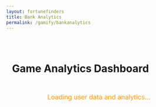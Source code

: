 ```yaml
---
layout: fortunefinders
title: Bank Analytics
permalink: /gamify/bankanalytics
---
```


<style>
  :root {
    --primary-color: #ff9800;
    --background-color: #1f1f1f;
    --text-color: #ffffff;
    --chart-grid-color: rgba(255, 255, 255, 0.1);
  }

  .container {
    max-width: 1200px;
    margin: 0 auto;
    padding: 2rem 1rem;
  }

  .game-card {
    background-color: #2d2d2d;
    border-radius: 8px;
    padding: 1.5rem;
    margin-bottom: 1.5rem;
    box-shadow: 0 4px 8px rgba(0, 0, 0, 0.2);
  }

  .chart-grid {
    display: grid;
    grid-template-columns: repeat(auto-fit, minmax(300px, 1fr));
    gap: 1.5rem;
    margin-top: 1.5rem;
  }

  .chart-container {
    height: 400px;
    position: relative;
  }

  .game-title {
    color: var(--primary-color);
    border-left: 4px solid var(--primary-color);
    padding-left: 1rem;
    margin: 0 0 1.5rem 0;
  }

  .toggle-container {
    display: flex;
    gap: 0.5rem;
    flex-wrap: wrap;
    margin-bottom: 1.5rem;
  }

  .toggle-button {
    background: none;
    border: 1px solid currentColor;
    color: var(--text-color);
    padding: 0.3rem 0.8rem;
    border-radius: 15px;
    cursor: pointer;
    transition: all 0.3s;
  } 

  .toggle-button.active {
    background: var(--primary-color);
    border-color: var(--primary-color);
    font-weight: bold;
  }

  .error-message {
    color: #ff6b6b;
    text-align: center;
    padding: 2rem;
  }

  .demo-warning {
    color: #ffd700;
    text-align: center;
    padding: 1rem;
    border: 1px solid #ffd700;
    border-radius: 4px;
    margin: 1rem 0;
  }

  .loading-message {
    color: var(--primary-color);
    text-align: center;
    padding: 2rem;
    font-size: 1.1rem;
  }

  .user-info {
    background-color: #3d3d3d;
    border-radius: 8px;
    padding: 1rem;
    margin-bottom: 1.5rem;
    border-left: 4px solid var(--primary-color);
  }

  .user-info h3 {
    color: var(--primary-color);
    margin: 0 0 0.5rem 0;
  }

  .user-stats {
    display: grid;
    grid-template-columns: repeat(auto-fit, minmax(200px, 1fr));
    gap: 1rem;
  }

  .stat-item {
    display: flex;
    justify-content: space-between;
    padding: 0.5rem 0;
    border-bottom: 1px solid #555;
  }

  .stat-value {
    font-weight: bold;
  }

  .back-button {
    background: var(--primary-color);
    color: white;
    border: none;
    padding: 0.5rem 1rem;
    border-radius: 4px;
    cursor: pointer;
    text-decoration: none;
    display: inline-block;
    margin-bottom: 1rem;
    transition: background-color 0.3s;
  }

  .back-button:hover {
    background: #e68900;
    color: white;
    text-decoration: none;
  }
</style>

<div class="container">
  <h1 class="text-light">Game Analytics Dashboard</h1>

  <div id="loadingMessage" class="loading-message">
    Loading user data and analytics...
  </div>

  <div id="errorMessage" class="error-message" style="display: none;">
    Failed to load analytics data. Please check your connection and try again.
  </div>

  <div id="mainContent" style="display: none;">
    <div id="userInfo" class="user-info" style="display: none;">
      <h3 id="userName">User Analytics</h3>
      <div class="user-stats" id="userStats">
        <!-- User stats will be populated here -->
      </div>
    </div>

    <div class="game-card">
      <h2 class="game-title">Individual Game Analytics</h2>
      <div class="toggle-container" id="toggleButtons">
        <button class="toggle-button active" data-game="dice">Dice</button>
        <button class="toggle-button active" data-game="poker">Poker</button>
        <button class="toggle-button active" data-game="mines">Mines</button>
        <button class="toggle-button active" data-game="blackjack">Blackjack</button>
      </div>
      <div class="chart-container">
        <canvas id="combinedChart"></canvas>
      </div>
    </div>
    <div class="chart-grid">
      <div class="game-card">
        <h3 class="game-title">Dice</h3>
        <div class="chart-container">
          <canvas id="diceChart"></canvas>
        </div>
      </div>                  
      <div class="game-card">
        <h3 class="game-title">Poker</h3>
        <div class="chart-container">
          <canvas id="pokerChart"></canvas>
        </div>
      </div>
      <div class="game-card">
        <h3 class="game-title">Mines</h3>
        <div class="chart-container">
          <canvas id="minesChart"></canvas>
        </div>
      </div>
      <div class="game-card">
        <h3 class="game-title">Blackjack</h3>
        <div class="chart-container">
          <canvas id="blackjackChart"></canvas>
        </div>
      </div>
    </div>
  </div>
</div>
<script src="{{site.baseurl}}/assets/js/api/config.js"></script>
<script src="https://cdn.jsdelivr.net/npm/chart.js"></script>
<script type="module">
import { javaURI, fetchOptions } from '{{site.baseurl}}/assets/js/api/config.js';
/**
 * @fileoverview Bank Analytics Dashboard
 * 
 * This module provides a comprehensive analytics dashboard for tracking game performance
 * across multiple casino games including Dice, Poker, Mines, and Blackjack.
 * 
 * Features:
 * - Real-time data visualization using Chart.js
 * - Individual game performance tracking
 * - Combined analytics view with toggle functionality
 * - Responsive design with dark theme
 * - Dynamic data fetching from backend APIs
 * - URL parameter and session-based user identification
 * - User analytics display with risk assessment
 * 
 * @author Your Name
 * @version 1.0.0
 */
/**
 * Configuration object containing game-specific settings including colors,
 * labels, and API endpoints for data retrieval.
 * 
 * @constant {Object} gameConfig
 * @property {Object} dice - Dice game configuration
 * @property {Object} poker - Poker game configuration  
 * @property {Object} mines - Mines game configuration
 * @property {Object} blackjack - Blackjack game configuration
 */
const gameConfig = {
  'dice': { color: '#FFCE56', label: 'Dice', endpoint: '/profitmap/dice' },
  'poker': { color: '#FF6384', label: 'Poker', endpoint: '/profitmap/poker' },
  'mines': { color: '#9966FF', label: 'Mines', endpoint: '/profitmap/mines' },
  'blackjack': { color: '#4BC0C0', label: 'Blackjack', endpoint: '/profitmap/blackjack' }
};
/**
 * Global variable storing the current user's person ID
 * @type {number|null}
 */
let personId = null;
/**
 * Chart.js instance for the combined analytics view
 * @type {Chart|null}
 */
let combinedChart = null;
/**
 * Object containing Chart.js instances for individual game charts
 * @type {Object<string, Chart>}
 */
const individualCharts = {};

/**
 * Extracts person ID from URL parameters.
 * Supports direct linking to specific user analytics.
 * 
 * @function getPersonIdFromUrl
 * @returns {number|null} The person ID from URL parameters, or null if not found
 */
function getPersonIdFromUrl() {
  const urlParams = new URLSearchParams(window.location.search);
  const paramPersonId = urlParams.get('personId');
  console.log('PersonId from URL:', paramPersonId);
  return paramPersonId ? parseInt(paramPersonId, 10) : null;
}

/**
 * Fetches the current user's person ID from the backend API session.
 * This ID is required for all subsequent data requests when no URL parameter exists.
 * 
 * @async
 * @function fetchPersonIdFromSession
 * @returns {Promise<number>} The user's person ID from session
 * @throws {Error} When API request fails or response is invalid
 */
async function fetchPersonIdFromSession() {
  try {
    console.log('Fetching person ID from session...');
    const personResponse = await fetch(`${javaURI}/api/person/get`, fetchOptions);
    
    if (!personResponse.ok) {
      throw new Error(`Failed to fetch person data: ${personResponse.status} ${await personResponse.text()}`);
    }
    
    const personData = await personResponse.json();
    console.log('Person data from session:', personData);
    
    if (!personData.id) {
      throw new Error("Could not determine user ID from session");
    }
    
    return personData.id;
  } catch (error) {
    console.error('Error fetching person ID from session:', error);
    throw error;
  }
}

/**
 * Fetches comprehensive user analytics data including balance, loan info, and risk assessment.
 * 
 * @async
 * @function fetchUserAnalytics
 * @param {number} personId - The user's person ID
 * @returns {Promise<Object>} User analytics data object
 * @throws {Error} When API request fails or returns invalid data
 */
async function fetchUserAnalytics(personId) {
  try {
    console.log('Fetching user analytics for personId:', personId);
    const response = await fetch(`${javaURI}/bank/analytics/person/${personId}`, fetchOptions);
    
    if (!response.ok) {
      throw new Error(`Failed to fetch user analytics: ${response.status}`);
    }
    
    const result = await response.json();
    if (result.success && result.data) {
      return result.data;
    } else {
      throw new Error('Invalid analytics data received');
    }
  } catch (error) {
    console.error('Error fetching user analytics:', error);
    throw error;
  }
}

/**
 * Displays user information and statistics in the dashboard header.
 * Shows balance, loan amount, interest rate, and risk category with color coding.
 * 
 * @function displayUserInfo
 * @param {Object} analyticsData - User analytics data from API
 * @param {string} analyticsData.username - User's display name
 * @param {number} analyticsData.userId - User's ID
 * @param {number} analyticsData.balance - Current account balance
 * @param {number} analyticsData.loanAmount - Outstanding loan amount
 * @param {number} analyticsData.dailyInterestRate - Daily interest rate percentage
 * @param {number} analyticsData.riskCategory - Risk category (0=low, 1=medium, 2=high)
 * @param {string} analyticsData.riskCategoryString - Human-readable risk category
 */
function displayUserInfo(analyticsData) {
  const userInfoDiv = document.getElementById('userInfo');
  const userNameElement = document.getElementById('userName');
  const userStatsElement = document.getElementById('userStats');
  
  const username = analyticsData.username || `User ${analyticsData.userId}`;
  userNameElement.textContent = `${username} - Analytics Dashboard`;
  
  /**
   * Returns appropriate color for risk category display.
   * 
   * @function getRiskColor
   * @param {number} riskCategory - Risk category (0, 1, or 2)
   * @returns {string} CSS color value
   */
  function getRiskColor(riskCategory) {
    switch(riskCategory) {
      case 0: return '#00ff7f'; // Low risk - green
      case 1: return '#ffcc00'; // Medium risk - yellow
      case 2: return '#ff6666'; // High risk - red
      default: return '#ffffff';
    }
  }
  
  userStatsElement.innerHTML = `
    <div class="stat-item">
      <span>Balance:</span>
      <span class="stat-value" style="color: #00ff7f;">$${Number(analyticsData.balance).toFixed(2)}</span>
    </div>
    <div class="stat-item">
      <span>Loan Amount:</span>
      <span class="stat-value" style="color: #ff6666;">$${Number(analyticsData.loanAmount).toFixed(2)}</span>
    </div>
    <div class="stat-item">
      <span>Daily Interest Rate:</span>
      <span class="stat-value" style="color: #ffcc00;">${Number(analyticsData.dailyInterestRate).toFixed(2)}%</span>
    </div>
    <div class="stat-item">
      <span>Risk Category:</span>
      <span class="stat-value" style="color: ${getRiskColor(analyticsData.riskCategory)};">${analyticsData.riskCategoryString}</span>
    </div>
  `;
  
  userInfoDiv.style.display = 'block';
}

/**
 * Processes raw transaction data into chart-ready format.
 * Sorts transactions chronologically and calculates running totals.
 * 
 * @function processTransactions
 * @param {Array<Array>} transactions - Array of [timestamp, amount] pairs
 * @returns {Object} Processed data object containing labels, values, and running totals
 * @returns {Array<string>} returns.labels - Time-formatted labels for chart x-axis
 * @returns {Array<number>} returns.values - Individual transaction amounts
 * @returns {Array<number>} returns.runningTotal - Cumulative sum of all transactions
 */
function processTransactions(transactions) {
  console.log('Processing transactions:', transactions);
  if (!transactions || transactions.length === 0) {
    console.log('No transactions found');
    return { labels: [], values: [], runningTotal: [] };
  }
  // Sort transactions by timestamp
  const sortedTransactions = [...transactions].sort((a, b) => {
    const dateA = new Date(a[0]);
    const dateB = new Date(b[0]);
    return dateA - dateB;
  });
  const labels = [];
  const values = [];
  const runningTotal = [];
  let total = 0;
  sortedTransactions.forEach(([timestamp, amount]) => {
    const date = new Date(timestamp);
    const timeLabel = date.toLocaleTimeString();
    console.log('Processing:', timeLabel, amount);
    labels.push(timeLabel);
    values.push(Number(amount));
    total += Number(amount);
    runningTotal.push(total);
  });
  console.log('Processed data:', { labels, values, runningTotal });
  return { labels, values, runningTotal };
}
/**
 * Creates a Chart.js line chart for an individual game.
 * Displays the running total of profits/losses over time.
 * 
 * @function createChart
 * @param {CanvasRenderingContext2D} ctx - Canvas 2D rendering context
 * @param {string} game - Game identifier (dice, poker, mines, blackjack)
 * @param {Object} data - Processed transaction data from processTransactions()
 * @returns {Chart} Chart.js instance for the created chart
 */
function createChart(ctx, game, data) {
  if (individualCharts[game]) {
    individualCharts[game].destroy();
  }
  return new Chart(ctx, {
    type: 'line',
    data: {
      labels: data.labels,
      datasets: [{
        label: `${gameConfig[game].label} Running Total`,
        data: data.runningTotal,
        borderColor: gameConfig[game].color,
        backgroundColor: `${gameConfig[game].color}20`,
        tension: 0.2,
        fill: true                          
      }]
    },
    options: {
      responsive: true,
      maintainAspectRatio: false,
      scales: {
        y: {
          beginAtZero: true,
          grid: { color: '#ffffff20' },
          ticks: { color: '#fff' }
        },             
        x: {             
          grid: { color: '#ffffff10' },             
          ticks: { color: '#fff' }             
        }
      },             
      plugins: {             
        legend: { labels: { color: '#fff' } }             
      }
    }             
  });                          
}

/**
 * Creates a combined chart showing all games' performance on a unified timeline.
 * Uses daily aggregation to ensure proper data point spacing across different games.
 * 
 * @function createCombinedChart
 * @param {Object<string, Array>} gameData - Object containing processed data for each game
 * @param {Array} gameData[game] - Array of [timestamp, amount] pairs for each game
 */
function createCombinedChart(gameData) {
  const ctx = document.getElementById('combinedChart').getContext('2d');
  
  if (combinedChart) {
    combinedChart.destroy();
  }
  
  // Create a unified date set for proper spacing
  const dateSet = new Set();
  
  // Collect all unique dates from all games
  Object.entries(gameData).forEach(([game, rawData]) => {
    if (rawData && rawData.length > 0) {
      rawData.forEach(([timestamp]) => {
        const date = new Date(timestamp);
        const dateKey = date.toLocaleDateString();
        dateSet.add(dateKey);
      });
    }
  });
  
  // Sort dates chronologically
  const sortedDates = Array.from(dateSet).sort((a, b) => new Date(a) - new Date(b));
  
  const datasets = [];
  
  // Process each game's data
  Object.entries(gameData).forEach(([game, rawData]) => {
    if (!rawData || rawData.length === 0) {
      // Create empty dataset for games with no data
      datasets.push({
        label: gameConfig[game].label,
        data: new Array(sortedDates.length).fill(null),
        borderColor: gameConfig[game].color,
        backgroundColor: `${gameConfig[game].color}30`,
        tension: 0.2,
        fill: false,
        spanGaps: true,
        hidden: false
      });
      return;
    }
    
    // Create daily balance map
    const dailyBalanceMap = {};
    let cumulativeBalance = 0;
    
    // Sort transactions by date
    const sortedTransactions = [...rawData].sort((a, b) => new Date(a[0]) - new Date(b[0]));
    
    // Calculate cumulative balance for each day
    sortedTransactions.forEach(([timestamp, amount]) => {
      const date = new Date(timestamp);
      const dateKey = date.toLocaleDateString();
      const value = parseFloat(amount) || 0;
      cumulativeBalance += value;
      dailyBalanceMap[dateKey] = cumulativeBalance;
    });
    
    // Map sorted dates to their corresponding balance values
    const dataPoints = sortedDates.map(dateKey => dailyBalanceMap[dateKey] ?? null);
    
    datasets.push({
      label: gameConfig[game].label,
      data: dataPoints,
      borderColor: gameConfig[game].color,
      backgroundColor: `${gameConfig[game].color}30`,
      tension: 0.2,
      fill: false,
      spanGaps: true,
      hidden: false
    });
  });
  
  combinedChart = new Chart(ctx, {
    type: 'line',
    data: {
      labels: sortedDates,
      datasets: datasets
    },
    options: {
      responsive: true,
      maintainAspectRatio: false,
      scales: {
        y: { 
          beginAtZero: true, 
          grid: { color: '#ffffff20' }, 
          ticks: { color: '#fff' } 
        },
        x: { 
          grid: { color: '#ffffff10' }, 
          ticks: { 
            color: '#fff',
            maxTicksLimit: 10 // Limit number of x-axis labels for better readability
          } 
        }
      },
      plugins: { 
        legend: { labels: { color: '#fff' } },
        tooltip: {
          mode: 'index',
          intersect: false,
        }
      },
      interaction: {
        mode: 'nearest',
        axis: 'x',
        intersect: false
      }
    }
  });
}

/**
 * Fetches game transaction data from backend APIs for all configured games.
 * Uses the current user's person ID to retrieve personalized data.
 * 
 * @async
 * @function fetchGameData
 * @returns {Promise<Object<string, Array>>} Object containing transaction arrays for each game
 * @throws {Error} When person ID is not available or API requests fail
 */
async function fetchGameData() {
  if (!personId) {
    throw new Error('Person ID not available');
  }

  const gameData = {};
  
  try {
    // Fetch data for each game using dynamic user ID
    for (const [game, config] of Object.entries(gameConfig)) {
      const endpoint = `${javaURI}/bank/${personId}${config.endpoint}`;
      console.log(`Fetching data for ${game} from ${endpoint}`);
      
      try {
        const response = await fetch(endpoint, fetchOptions);
        
        if (response.ok) {
          const data = await response.json();
          console.log(`Data for ${game}:`, data);
          gameData[game] = data;
        } else {
          console.warn(`Failed to fetch ${game} data: HTTP ${response.status}`);
          gameData[game] = [];
        }
      } catch (error) {
        console.error(`Error fetching ${game} data:`, error);
        gameData[game] = [];
      }
    }
    
    console.log('All game data:', gameData);
    return gameData;
  } catch (error) {
    console.error('Error in fetchGameData:', error);
    throw error;
  }
}

/**
 * Main data loading function that orchestrates the entire data fetching and chart creation process.
 * Fetches user ID, retrieves user analytics and game data, processes transactions, and creates all charts.
 * 
 * @async
 * @function loadData
 * @returns {Promise<Object>} Processed game data used for chart creation
 * @throws {Error} When any step in the data loading process fails
 */
async function loadData() {
  try {
    // First try to get personId from URL, then from session
    personId = getPersonIdFromUrl();
    
    if (!personId) {
      console.log('No personId in URL, fetching from session...');
      personId = await fetchPersonIdFromSession();
    }
    
    console.log('Using personId:', personId);
    
    // Fetch user analytics data to display user info
    const analyticsData = await fetchUserAnalytics(personId);
    displayUserInfo(analyticsData);
    
    // Then fetch game data using the person ID
    const rawGameData = await fetchGameData();
    
    // Process data for each game
    const processedGameData = {};
    Object.keys(gameConfig).forEach(game => {
      const rawData = rawGameData[game] || [];
      console.log(`Processing ${game} data:`, rawData);
      processedGameData[game] = processTransactions(rawData);

      // Create individual chart
      const ctx = document.getElementById(`${game}Chart`)?.getContext('2d');
      if (ctx) {
        console.log(`Creating chart for ${game}`);
        individualCharts[game] = createChart(ctx, game, processedGameData[game]);
      }
    });

    // Create combined chart with raw data for better date handling
    createCombinedChart(rawGameData);

    return processedGameData;
  } catch (error) {
    console.error('Error loading data:', error);
    throw error;
  }
}

/**
 * Shows the main dashboard content and hides loading/error messages.
 * Called when data loading completes successfully.
 * 
 * @function showMainContent
 */
function showMainContent() {
  document.getElementById('loadingMessage').style.display = 'none';
  document.getElementById('errorMessage').style.display = 'none';
  document.getElementById('mainContent').style.display = 'block';
}

/**
 * Shows the error message and hides other UI elements.
 * Called when data loading fails.
 * 
 * @function showError
 */
function showError() {
  document.getElementById('loadingMessage').style.display = 'none';
  document.getElementById('mainContent').style.display = 'none';
  document.getElementById('errorMessage').style.display = 'block';
}

/**
 * Main initialization function that sets up the dashboard when the DOM is ready.
 * Loads data, creates charts, and sets up event listeners for interactive elements.
 * 
 * @async
 * @function init
 */
document.addEventListener('DOMContentLoaded', async () => {
  try {
    console.log('Initializing analytics dashboard...');
    
    const processedData = await loadData();
    
    // Show main content
    showMainContent();

    /**
     * Event handler for toggle buttons in the combined chart.
     * Allows users to show/hide individual game datasets.
     * 
     * @param {Event} e - Click event from toggle button
     */
    document.querySelectorAll('.toggle-button').forEach(button => {
      button.addEventListener('click', (e) => {
        const game = e.target.dataset.game;
        const isActive = e.target.classList.contains('active');
        e.target.classList.toggle('active', !isActive);
                                       
        if (combinedChart) {
          const dataset = combinedChart.data.datasets
            .find(d => d.label === gameConfig[game].label);
          if (dataset) {
            dataset.hidden = isActive;
            combinedChart.update();
          }
        }
      });
    });
    
    console.log('Analytics dashboard initialized successfully');
  } catch (error) {
    console.error('Initialization error:', error);
    showError();
  }
});
</script>